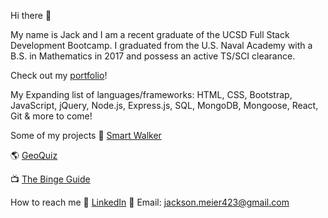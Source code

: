 Hi there 👋

My name is Jack and I am a recent graduate of the UCSD Full Stack Development Bootcamp. I graduated from the U.S. Naval Academy with a B.S. in Mathematics in 2017 and possess an active TS/SCI clearance.

Check out my [portfolio](https://meierj423.github.io/react-portfolio/)!

My Expanding list of languages/frameworks:
HTML, CSS, Bootstrap, JavaScript, jQuery, Node.js, Express.js, SQL, MongoDB, Mongoose, React, Git & more to come!

Some of my projects
🦮 [Smart Walker](https://smart-walker.herokuapp.com/)

🌎 [GeoQuiz](https://geo1quiz.herokuapp.com/)

📺 [The Binge Guide](https://jmsj2.herokuapp.com/)

How to reach me
📑 [LinkedIn](https://www.linkedin.com/in/jackson-meier/) 📧 Email: [jackson.meier423@gmail.com](jackson.meier423@gmail.com)
